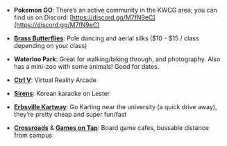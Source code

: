 <!-- TITLE: Waterloo Activities -->
<!-- SUBTITLE: A quick summary of Waterloo Activities -->

* **Pokemon GO**: There’s an active community in the KWCG area; you can find us on Discord: [https://discord.gg/M7fN9eC](https://discord.gg/M7fN9eC)

* [**Brass Butterflies**](http://brassbutterflies.com/): Pole dancing and aerial silks ($10 - $15 / class depending on your class)

* **Waterloo Park**: Great for walking/biking through, and photography. Also has a mini-zoo with some animals! Good for dates.

* [**Ctrl V**](https://www.ctrlv.ca/): Virtual Reality Arcade

* [**Sirens**](https://www.facebook.com/sirenswaterloo/): Korean karaoke on Lester

* [**Erbsville Kartway**](https://erbsvillekartway.com): Go Karting near the university (a quick drive away), they’re pretty cheap and super fun/fast

* [**Crossroads**](http://www.crossroadscafe.ca/) & [**Games on Tap**](http://www.gamesontap.ca/): Board game cafes, bussable distance from campus